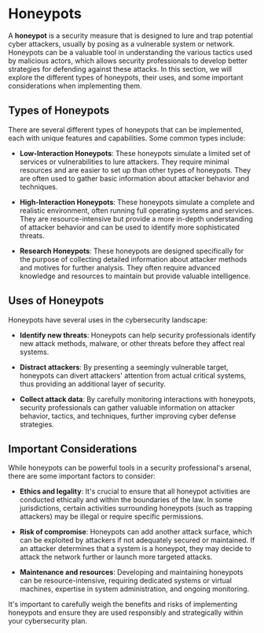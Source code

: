 # Honeypots

A **honeypot** is a security measure that is designed to lure and trap potential cyber attackers, usually by posing as a vulnerable system or network. Honeypots can be a valuable tool in understanding the various tactics used by malicious actors, which allows security professionals to develop better strategies for defending against these attacks. In this section, we will explore the different types of honeypots, their uses, and some important considerations when implementing them.

## Types of Honeypots

There are several different types of honeypots that can be implemented, each with unique features and capabilities. Some common types include:

- **Low-Interaction Honeypots**: These honeypots simulate a limited set of services or vulnerabilities to lure attackers. They require minimal resources and are easier to set up than other types of honeypots. They are often used to gather basic information about attacker behavior and techniques.

- **High-Interaction Honeypots**: These honeypots simulate a complete and realistic environment, often running full operating systems and services. They are resource-intensive but provide a more in-depth understanding of attacker behavior and can be used to identify more sophisticated threats.

- **Research Honeypots**: These honeypots are designed specifically for the purpose of collecting detailed information about attacker methods and motives for further analysis. They often require advanced knowledge and resources to maintain but provide valuable intelligence.

## Uses of Honeypots

Honeypots have several uses in the cybersecurity landscape:

- **Identify new threats**: Honeypots can help security professionals identify new attack methods, malware, or other threats before they affect real systems.

- **Distract attackers**: By presenting a seemingly vulnerable target, honeypots can divert attackers' attention from actual critical systems, thus providing an additional layer of security.

- **Collect attack data**: By carefully monitoring interactions with honeypots, security professionals can gather valuable information on attacker behavior, tactics, and techniques, further improving cyber defense strategies.

## Important Considerations

While honeypots can be powerful tools in a security professional's arsenal, there are some important factors to consider:

- **Ethics and legality**: It's crucial to ensure that all honeypot activities are conducted ethically and within the boundaries of the law. In some jurisdictions, certain activities surrounding honeypots (such as trapping attackers) may be illegal or require specific permissions.

- **Risk of compromise**: Honeypots can add another attack surface, which can be exploited by attackers if not adequately secured or maintained. If an attacker determines that a system is a honeypot, they may decide to attack the network further or launch more targeted attacks.

- **Maintenance and resources**: Developing and maintaining honeypots can be resource-intensive, requiring dedicated systems or virtual machines, expertise in system administration, and ongoing monitoring.

It's important to carefully weigh the benefits and risks of implementing honeypots and ensure they are used responsibly and strategically within your cybersecurity plan.
